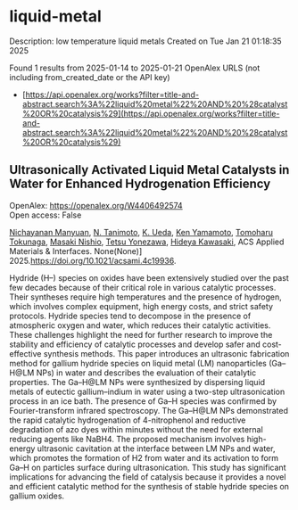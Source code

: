 # liquid-metal
Description: low temperature liquid metals
Created on Tue Jan 21 01:18:35 2025

Found 1 results from 2025-01-14 to 2025-01-21
OpenAlex URLS (not including from_created_date or the API key)
- [https://api.openalex.org/works?filter=title-and-abstract.search%3A%22liquid%20metal%22%20AND%20%28catalyst%20OR%20catalysis%29](https://api.openalex.org/works?filter=title-and-abstract.search%3A%22liquid%20metal%22%20AND%20%28catalyst%20OR%20catalysis%29)

## Ultrasonically Activated Liquid Metal Catalysts in Water for Enhanced Hydrogenation Efficiency   

OpenAlex: https://openalex.org/W4406492574    
Open access: False
    
[Nichayanan Manyuan](https://openalex.org/A5020622642), [N. Tanimoto](https://openalex.org/A5040461779), [K. Ueda](https://openalex.org/A5001294972), [Ken Yamamoto](https://openalex.org/A5038664065), [Tomoharu Tokunaga](https://openalex.org/A5024166630), [Masaki Nishio](https://openalex.org/A5113943814), [Tetsu Yonezawa](https://openalex.org/A5065530384), [Hideya Kawasaki](https://openalex.org/A5021550995), ACS Applied Materials & Interfaces. None(None)] 2025.https://doi.org/10.1021/acsami.4c19936.
    
Hydride (H–) species on oxides have been extensively studied over the past few decades because of their critical role in various catalytic processes. Their syntheses require high temperatures and the presence of hydrogen, which involves complex equipment, high energy costs, and strict safety protocols. Hydride species tend to decompose in the presence of atmospheric oxygen and water, which reduces their catalytic activities. These challenges highlight the need for further research to improve the stability and efficiency of catalytic processes and develop safer and cost-effective synthesis methods. This paper introduces an ultrasonic fabrication method for gallium hydride species on liquid metal (LM) nanoparticles (Ga–H@LM NPs) in water and describes the evaluation of their catalytic properties. The Ga–H@LM NPs were synthesized by dispersing liquid metals of eutectic gallium–indium in water using a two-step ultrasonication process in an ice bath. The presence of Ga–H species was confirmed by Fourier-transform infrared spectroscopy. The Ga–H@LM NPs demonstrated the rapid catalytic hydrogenation of 4-nitrophenol and reductive degradation of azo dyes within minutes without the need for external reducing agents like NaBH4. The proposed mechanism involves high-energy ultrasonic cavitation at the interface between LM NPs and water, which promotes the formation of H2 from water and its activation to form Ga–H on particles surface during ultrasonication. This study has significant implications for advancing the field of catalysis because it provides a novel and efficient catalytic method for the synthesis of stable hydride species on gallium oxides.    

    
